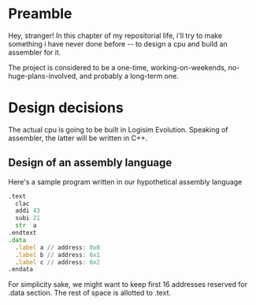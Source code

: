 # Preamble
Hey, stranger! In this chapter of my repositorial life, i'll try to make something i have never done before -- to design a cpu and build an assembler for it.

The project is considered to be a one-time, working-on-weekends, no-huge-plans-involved, and probably a long-term one. 

# Design decisions
The actual cpu is going to be built in Logisim Evolution. Speaking of assembler, the latter will be written in C++.

## Design of an assembly language
Here's a sample program written in our hypothetical assembly language
```asm
.text
  clac
  addi 43
  subi 21
  str  a
.endtext
.data
  .label a // address: 0x0
  .label b // address: 0x1
  .label c // address: 0x2
.endata  
```
For simplicity sake, we might want to keep first 16 addresses reserved for .data section. The rest of space is allotted to .text. 

